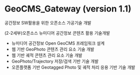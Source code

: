 GeoCMS_Gateway (version 1.1)
==============================
공간정보 SW활용을 위한 오픈소스 가공기술 개발

(2-2세부)오픈소스 뉴미디어 공간정보 콘텐츠 활용 기술개발

  - 뉴미디어 공간정보 Open GeoCMS 프레임워크 설계
  - 웹 기반 GeoPhoto 콘텐츠 관리 요소 기술 개발
  - 웹 기반 궤적 콘텐츠 관리 요소 기술 개발
  - GeoPhoto/Trajectory 저장/검색 기반 기술 개발
  - 오픈플랫폼 기반 Geotagged Photo 및 궤적 처리 응용 기반 기술 개발
